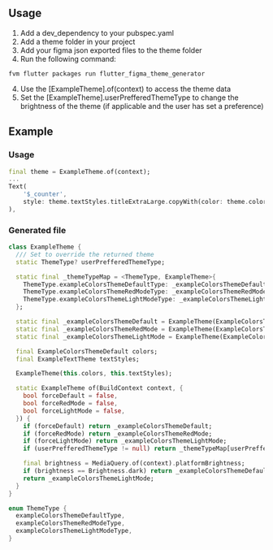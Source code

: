 ## Usage

1. Add a dev_dependency to your pubspec.yaml
1. Add a theme folder in your project
1. Add your figma json exported files to the theme folder
1. Run the following command:

```
fvm flutter packages run flutter_figma_theme_generator
```

4. Use the [ExampleTheme].of(context) to access the theme data
5. Set the [ExampleTheme].userPrefferedThemeType to change the brightness of the theme (if applicable and the user has set a preference)

## Example


### Usage
    
```dart
final theme = ExampleTheme.of(context);
...
Text(
    '$_counter',
    style: theme.textStyles.titleExtraLarge.copyWith(color: theme.colors.uIContentTextSubtle),
),
```

### Generated file

```dart
class ExampleTheme {
  /// Set to override the returned theme
  static ThemeType? userPrefferedThemeType;

  static final _themeTypeMap = <ThemeType, ExampleTheme>{
    ThemeType.exampleColorsThemeDefaultType: _exampleColorsThemeDefault,
    ThemeType.exampleColorsThemeRedModeType: _exampleColorsThemeRedMode,
    ThemeType.exampleColorsThemeLightModeType: _exampleColorsThemeLightMode,
  };

  static final _exampleColorsThemeDefault = ExampleTheme(ExampleColorsThemeDefault(), const ExampleTextTheme());
  static final _exampleColorsThemeRedMode = ExampleTheme(ExampleColorsThemeRedMode.instance, const ExampleTextTheme());
  static final _exampleColorsThemeLightMode = ExampleTheme(ExampleColorsThemeLightMode.instance, const ExampleTextTheme());

  final ExampleColorsThemeDefault colors;
  final ExampleTextTheme textStyles;

  ExampleTheme(this.colors, this.textStyles);

  static ExampleTheme of(BuildContext context, {
    bool forceDefault = false,
    bool forceRedMode = false,
    bool forceLightMode = false,
  }) {
    if (forceDefault) return _exampleColorsThemeDefault;
    if (forceRedMode) return _exampleColorsThemeRedMode;
    if (forceLightMode) return _exampleColorsThemeLightMode;
    if (userPrefferedThemeType != null) return _themeTypeMap[userPrefferedThemeType!]!;

    final brightness = MediaQuery.of(context).platformBrightness;
    if (brightness == Brightness.dark) return _exampleColorsThemeDefault;
    return _exampleColorsThemeLightMode;
  }
}

enum ThemeType {
  exampleColorsThemeDefaultType,
  exampleColorsThemeRedModeType,
  exampleColorsThemeLightModeType,
}
```